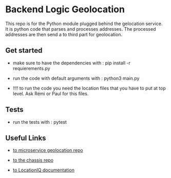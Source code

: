 <h1> Backend Logic Geolocation </h1>

This repo is for  the Python module plugged behind the gelocation service.  
It is python code that parses  and processes addresses. The processed addresses are then send a to third part for geolocation. 


<h2> Get started </h2>

- make sure to have the dependencies with   : pip install -r requierements.py 

- run the code with default arguments  with  : python3 main.py 

- !!!! to run the code you need the location files that  you have to put at top level.  Ask Rémi or Paul for this files. 



<h2> Tests </h2>

- run the tests with : pytest 


<h2>  Useful Links </h2>

- [to  microservice geolocation repo ](https://github.com/corsearch/service_geolocation)

- [to the chassis repo ](https://github.com/CloudBats/fastapi-holistic/)

- [to LocationIQ  documentation ](https://github.com/location-iq/locationiq-python-client)


